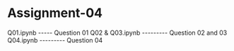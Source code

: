 # Assignment-04
Q01.ipynb ----- Question 01
Q02 & Q03.ipynb --------- Question 02 and 03
Q04.ipynb --------- Question 04
